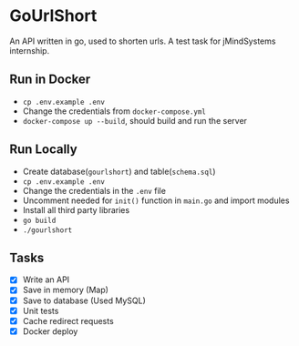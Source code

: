 # GoUrlShort

An API written in go, used to shorten urls. A test task for jMindSystems internship.

## Run in Docker

- `cp .env.example .env`
- Change the credentials from `docker-compose.yml`
- `docker-compose up --build`, should build and run the server

## Run Locally

- Create database(`gourlshort`) and table(`schema.sql`)
- `cp .env.example .env`
- Change the credentials in the `.env` file
- Uncomment needed for `init()` function in `main.go` and import modules
- Install all third party libraries
- `go build`
- `./gourlshort`

## Tasks

- [x] Write an API
- [x] Save in memory (Map)
- [x] Save to database (Used MySQL)
- [x] Unit tests
- [x] Cache redirect requests
- [x] Docker deploy
